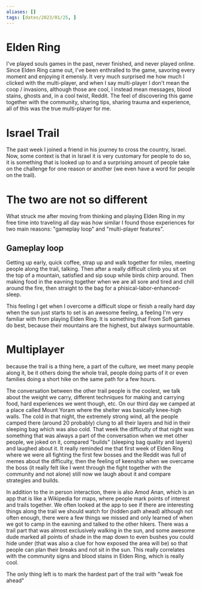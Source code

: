 ```yaml
---
aliases: []
tags: [dates/2023/01/25, ]
---
```


# Elden Ring
I've played souls games in the past, never finished, and never played online. Since Elden Ring came out, I've been enthralled to the game, savoring every moment and enjoying it emensly. It very much surprised me how much I clicked with the multi-player, and when I say multi-player I don't mean the coop / invasions, although those are cool, I instead mean messages, blood stains, ghosts and, in a cool twist, Reddit. The feel of discovering this game together with the community, sharing tips, sharing trauma and experience, all of this was the true multi-player for me.  

# Israel Trail
The past week I joined a friend in his journey to cross the country, Israel. Now, some context is that in Israel it is very customary for people to do so, it is something that is looked up to and a surprising amount of people take on the challenge for one reason or another (we even have a word for people on the trail). 

# The two are not so different
What struck me after moving from thinking and playing Elden Ring in my free time into traveling all day was how similar I found those experiences for two main reasons: "gameplay loop" and "multi-player features".  

## Gameplay loop
Getting up early, quick coffee, strap up and walk together for miles, meeting people along the trail, talking. Then after a really difficult climb you sit on the top of a mountain, satisfied and sip soup while birds chirp around. Then making food in the eavning together when we are all sore and tired and chill around the fire, then straight to the bag for a phisical-labor-enhanced-sleep.  
  
This feeling I get when I overcome a difficult slope or finish a really hard day when the sun just starts to set is an awesome feeling, a feeling I'm very familiar with from playing Elden Ring. It is something that From Soft games do best, because their mountains are the highest, but always surmountable.
  
# Multiplayer 
because the trail is a thing here, a part of the culture, we meet many people along it, be it others doing the whole trail, people doing parts of it or even families doing a short hike on the same path for a few hours.  
  
The conversation between the other trail people is the coolest, we talk about the weight we carry, different techniques for making and carrying food, hard experiences we went though, etc. On our third day we camped at a place called Mount Yoram where the shelter was basically knee-high walls. The cold in that night, the extremely strong wind, all the people camped there (around 20 probably) clung to all their layers and hid in their sleeping bag which was also cold. That week the difficulty of that night was something that was always a part of the conversation when we met other people, we joked on it, compared "builds" (sleeping bag quality and layers) and laughed about it. It really reminded me that first week of Elden Ring where we were all fighting the first few bosses and the Reddit was full of memes about the difficulty, then the feeling of keenship when we overcame the boss (it really felt like I went through the fight together with the community and not alone) still now we laugh about it and compare strategies and builds.  
  
In addition to the in person interaction, there is also Amod Anan, which is an app that is like a Wikipedia for maps, where people mark points of interest and trails together. We often looked at the app to see if there are interesting things along the trail we should watch for (hidden path ahead) although not often enough, there were a few things we missed and only learned of when we got to camp in the eavning and talked to the other hikers. There was a trail part that was almost exclusively walking in the sun, and some awesome dude marked all points of shade in the map down to even bushes you could hide under (that was also a clue for how exposed the area will be) so that people can plan their breaks and not sit in the sun. This really correlates with the community signs and blood stains in Elden Ring, which is really cool.  
  
The only thing left is to mark the hardest part of the trail with "weak foe ahead"